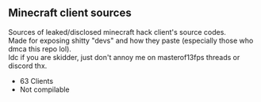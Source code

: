 ## Minecraft client sources
Sources of leaked/disclosed minecraft hack client's source codes.\
Made for exposing shitty "devs" and how they paste (especially those who dmca this repo lol).\
Idc if you are skidder, just don't annoy me on masterof13fps threads or discord thx.
- 63 Clients
- Not compilable
